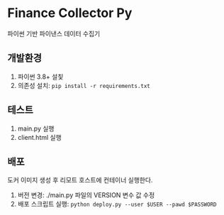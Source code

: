 # Finance Collector Py
파이썬 기반 파이낸스 데이터 수집기

## 개발환경
1. 파이썬 3.8+ 설칯
1. 의존성 설치: `pip install -r requirements.txt`

## 테스트
1. main.py 실행
2. client.html 실행

## 배포
도커 이미지 생성 후 리모트 호스트에 컨테이너 실행한다.
1. 버전 변경: ./main.py 파일의 VERSION 변수 값 수정 
1. 배포 스크립트 실행: `python deploy.py --user $USER --pawd $PASSWORD`